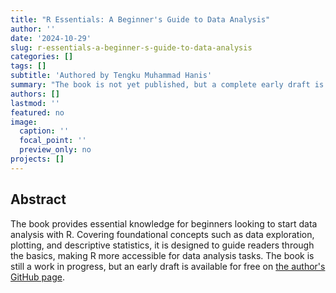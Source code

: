 ```yaml
---
title: "R Essentials: A Beginner's Guide to Data Analysis"
author: ''
date: '2024-10-29'
slug: r-essentials-a-beginner-s-guide-to-data-analysis
categories: []
tags: []
subtitle: 'Authored by Tengku Muhammad Hanis'
summary: "The book is not yet published, but a complete early draft is freely available on [the author's GitHub page](https://tengku-hanis.github.io/r_essential/)."
authors: []
lastmod: ''
featured: no
image:
  caption: ''
  focal_point: ''
  preview_only: no
projects: []
---
```


## **Abstract**

The book provides essential knowledge for beginners looking to start data analysis with R. Covering foundational concepts such as data exploration, plotting, and descriptive statistics, it is designed to guide readers through the basics, making R more accessible for data analysis tasks. The book is still a work in progress, but an early draft is available for free on [the author's GitHub page](https://tengku-hanis.github.io/r_essential/).

